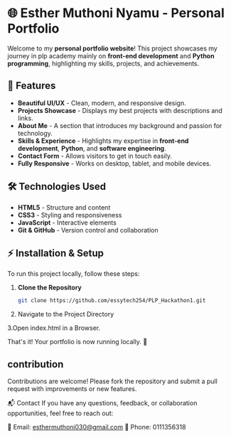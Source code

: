 # 🌐 Esther Muthoni Nyamu - Personal Portfolio

Welcome to my **personal portfolio website**! This project showcases my journey in plp academy mainly on **front-end development** and **Python programming**, highlighting my skills, projects, and achievements.  

## 🚀 Features  

- **Beautiful UI/UX** - Clean, modern, and responsive design.  
- **Projects Showcase** - Displays my best projects with descriptions and links.  
- **About Me** - A section that introduces my background and passion for technology.  
- **Skills & Experience** - Highlights my expertise in **front-end development**, **Python**, and **software engineering**.  
- **Contact Form** - Allows visitors to get in touch easily.  
- **Fully Responsive** - Works on desktop, tablet, and mobile devices.  

## 🛠️ Technologies Used  

- **HTML5** - Structure and content  
- **CSS3** - Styling and responsiveness  
- **JavaScript** - Interactive elements  
- **Git & GitHub** - Version control and collaboration  


## ⚡ Installation & Setup  

To run this project locally, follow these steps:  

1. **Clone the Repository**  
   ```bash
   git clone https://github.com/essytech254/PLP_Hackathon1.git

2. Navigate to the Project Directory   

3.Open index.html in a Browser.

That's it! Your portfolio is now running locally. 🚀

## contribution
Contributions are welcome! Please fork the repository and submit a pull request with improvements or new features.

📬 Contact
If you have any questions, feedback, or collaboration opportunities, feel free to reach out:

📧 Email: esthermuthoni030@gmail.com
📱 Phone: 0111356318





